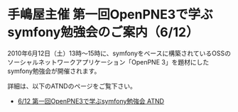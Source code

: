 手嶋屋主催 第一回OpenPNE3で学ぶsymfony勉強会のご案内（6/12）
============================================================

2010年6月12日（土）13時～15時に、symfonyをベースに構築されているOSSのソーシャルネットワークアプリケーション「OpenPNE 3」を題材にしたsymfony勉強会が開催されます。

詳細は、以下のATNDのページをご覧下さい。

- [6/12 第一回OpenPNE3で学ぶsymfony勉強会 ATND](http://atnd.org/events/4668)


